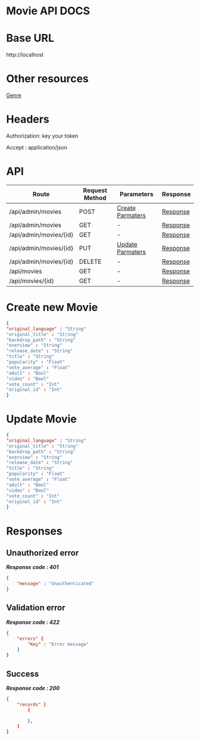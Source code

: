 # Movie API DOCS

# Base URL
http://localhost

# Other resources
[Genre](./genre.md) 

 
# Headers

Authorization: key your token

Accept : application/json

# API 

| Route                        | Request Method | Parameters | Response  |
| -----------                  | -----------    |----------- |---------- |
| /api/admin/movies            | POST           |  [Create Parmaters](#Create)|[Response](#Response)|
| /api/admin/movies | GET           |-|  [Response](#Response)         |
|/api/admin/movies/{id}         | GET           |  - |  [Response](#Response)         |
|/api/admin/movies/{id}        |PUT           |  [Update Parmaters](#Update)|[Response](#Response)     |
|/api/admin/movies/{id}        |DELETE           |  -|[Response](#Response)| 
|/api/movies        |GET           |-| [Response](#Response)|
|/api/movies/{id}        |GET           |-|[Response](#Response)|


# <a name="Create"> </a> Create new Movie 

```json
{
"original_language" : "String"
"original_title" : "String"
"backdrop_path" : "String"
"overview" : "String"
"release_date" : "String"
"title" : "String"
"popularity" : "Float"
"vote_average" : "Float"
"adult" : "Bool"
"video" : "Bool"
"vote_count" : "Int"
"original_id" : "Int"
} 
```

# <a name="Update"> </a> Update Movie

```json
{
"original_language" : "String"
"original_title" : "String"
"backdrop_path" : "String"
"overview" : "String"
"release_date" : "String"
"title" : "String"
"popularity" : "Float"
"vote_average" : "Float"
"adult" : "Bool"
"video" : "Bool"
"vote_count" : "Int"
"original_id" : "Int"
} 
```
# <a name="Response"> </a> Responses 

## Unauthorized error

__*Response code : 401*__
```json 
{
    "message" : "Unauthenticated"
}
```

## Validation error 
__*Response code : 422*__

```json 
{
    "errors" {
        "Key" : "Error message"
    }
}
```
## Success  
__*Response code : 200*__
```json 
{
    "records" [
        {

        },
    ]
}
```
